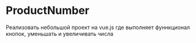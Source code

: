 # ProductNumber

Реализовать небольшой проект на vue.js где выполняет фуннкционал кнопок, уменьшать и увеличивать числа
